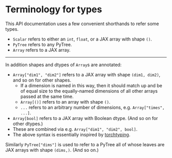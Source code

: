 # Terminology for types

This API documentation uses a few convenient shorthands to refer some types.

- `Scalar` refers to either an `int`, `float`, or a JAX array with shape `()`.
- `PyTree` refers to any PyTree.
- `Array` refers to a JAX array.

---

In addition shapes and dtypes of `Array`s are annotated:

- `Array["dim1", "dim2"]` refers to a JAX array with shape `(dim1, dim2)`, and so on for other shapes.
    - If a dimension is named in this way, then it should match up and be of equal size to the equally-named dimensions of all other arrays passed at the same time.
    - `Array[()]` refers to an array with shape `()`.
    - `...` refers to an arbitrary number of dimensions, e.g. `Array["times", ...]`.
- `Array[bool]` refers to a JAX array with Boolean dtype. (And so on for other dtypes.)
- These are combined via e.g. `Array["dim1", "dim2", bool]`.
- The above syntax is essentially inspired by [torchtyping](https://github.com/patrick-kidger/torchtyping).

Similarly `PyTree["dims"]` is used to refer to a PyTree all of whose leaves are JAX arrays with shape `(dims,)`. (And so on.)
